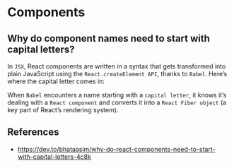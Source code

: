 # Components

## Why do component names need to start with capital letters?

In `JSX`, React components are written in a syntax that gets transformed into plain JavaScript using the `React.createElement API`, thanks to `Babel`. Here’s where the capital letter comes in:

When `Babel` encounters a name starting with a `capital letter`, it knows it’s dealing with a `React component` and converts it into a `React Fiber object` (a key part of React’s rendering system).

## References

 - https://dev.to/bhataasim/why-do-react-components-need-to-start-with-capital-letters-4c8k
 